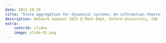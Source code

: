 ```yaml
---
date: 2021-10-19
title: "State aggregation for dynamical systems: An information-theoretic approach"
description: Network Seminar 2021 @ Math Dept, Oxford University, (UK -- Online)
extra:
    contrib: slides
    image: slide-01.png
---
```


